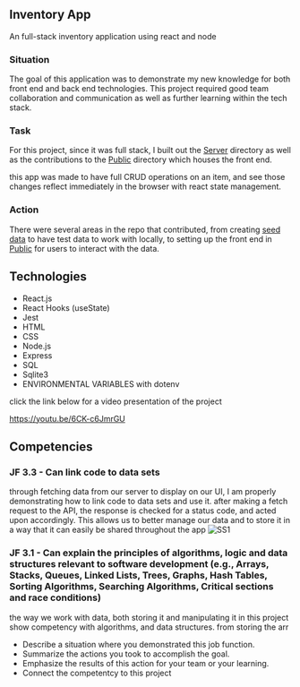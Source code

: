 ## Inventory App

An full-stack inventory application using react and node

### Situation<br>
The goal of this application was to demonstrate my new knowledge for both front end and back end technologies. This project required good team collaboration and communication as well as further learning within the tech stack.

### Task
For this project, since it was full stack, I built out the [Server](https://github.com/Keffdu/final-portfolio/tree/main/Inventory%20App%20Project/server) directory as well as the contributions to the [Public](https://github.com/Keffdu/final-portfolio/tree/main/Inventory%20App%20Project/public) directory which houses the front end.

this app was made to have full CRUD operations on an item, and see those changes reflect immediately in the browser with react state management.

### Action
There were several areas in the repo that contributed, from creating [seed data](https://github.com/Keffdu/final-portfolio/blob/main/Inventory%20App%20Project/server/seedData.js) to have test data to work with locally, to setting up the front end in [Public](https://github.com/Keffdu/final-portfolio/tree/main/Inventory%20App%20Project/public) for users to interact with the data. 

## Technologies
- React.js
- React Hooks (useState)
- Jest
- HTML
- CSS
- Node.js
- Express
- SQL
- Sqlite3
- ENVIRONMENTAL VARIABLES with dotenv

click the link below for a video presentation of the project

https://youtu.be/6CK-c6JmrGU

## Competencies
### JF 3.3 - Can link code to data sets
through fetching data from our server to display on our UI, I am properly demonstrating how to link code to data sets and use it.
after making a fetch request to the API, the response is checked for a status code, and acted upon accordingly. This allows us to better manage our data and to store it in a way that it can easily be shared throughout the app
![SS1](./assets/SS1.png)

### JF 3.1 - Can explain the principles of algorithms, logic and data structures relevant to software development (e.g., Arrays, Stacks, Queues, Linked Lists, Trees, Graphs, Hash Tables, Sorting Algorithms, Searching Algorithms, Critical sections and race conditions)
the way we work with data, both storing it and manipulating it in this project show competency with algorithms, and data structures. from storing the arr
- Describe a situation where you demonstrated  this job function.
- Summarize the actions you took to accomplish the goal. 
- Emphasize the results of this action for your team or your learning. 
- Connect the competentcy to this project